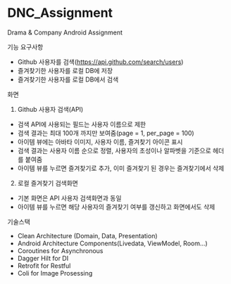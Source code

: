 # DNC_Assignment
Drama & Company Android Assignment

기능 요구사항
- Github 사용자를 검색(https://api.github.com/search/users)
- 즐겨찾기한 사용자를 로컬 DB에 저장
- 즐겨찾기한 사용자를 로컬 DB에서 검색

화면
1. Github 사용자 검색(API)
  - 검색 API에 사용되는 필드는 사용자 이름으로 제한
  - 검색 결과는 최대 100개 까지만 보여줌(page = 1, per_page = 100)
  - 아이템 뷰에는 아바타 이미지, 사용자 이름, 즐겨찾기 아이콘 표시
  - 검색 결과는 사용자 이름 순으로 정렬, 사용자의 초성이나 알파벳을 기준으로 헤더를 붙여줌
  - 아이템 뷰를 누르면 즐겨찾기로 추가, 이미 즐겨찾기 된 경우는 즐겨찾기에서 삭제
2. 로컬 즐겨찾기 검색화면
  - 기본 화면은 API 사용자 검색화면과 동일
  - 아이템 뷰를 누르면 해당 사용자의 즐겨찾기 여부를 갱신하고 화면에서도 삭제
  
기술스택
- Clean Architecture (Domain, Data, Presentation)
- Android Architecture Components(Livedata, ViewModel, Room...)
- Coroutines for Asynchronous 
- Dagger Hilt for DI
- Retrofit for Restful
- Coli for Image Prosessing

